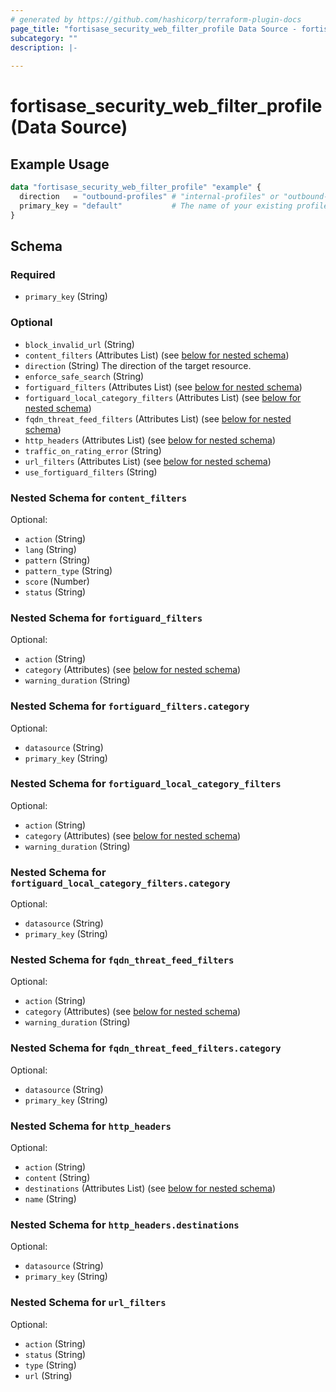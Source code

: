 ```yaml
---
# generated by https://github.com/hashicorp/terraform-plugin-docs
page_title: "fortisase_security_web_filter_profile Data Source - fortisase"
subcategory: ""
description: |-
  
---
```


# fortisase_security_web_filter_profile (Data Source)



## Example Usage

```terraform
data "fortisase_security_web_filter_profile" "example" {
  direction   = "outbound-profiles" # "internal-profiles" or "outbound-profiles"
  primary_key = "default"           # The name of your existing profile group
}
```

<!-- schema generated by tfplugindocs -->
## Schema

### Required

- `primary_key` (String)

### Optional

- `block_invalid_url` (String)
- `content_filters` (Attributes List) (see [below for nested schema](#nestedatt--content_filters))
- `direction` (String) The direction of the target resource.
- `enforce_safe_search` (String)
- `fortiguard_filters` (Attributes List) (see [below for nested schema](#nestedatt--fortiguard_filters))
- `fortiguard_local_category_filters` (Attributes List) (see [below for nested schema](#nestedatt--fortiguard_local_category_filters))
- `fqdn_threat_feed_filters` (Attributes List) (see [below for nested schema](#nestedatt--fqdn_threat_feed_filters))
- `http_headers` (Attributes List) (see [below for nested schema](#nestedatt--http_headers))
- `traffic_on_rating_error` (String)
- `url_filters` (Attributes List) (see [below for nested schema](#nestedatt--url_filters))
- `use_fortiguard_filters` (String)

<a id="nestedatt--content_filters"></a>
### Nested Schema for `content_filters`

Optional:

- `action` (String)
- `lang` (String)
- `pattern` (String)
- `pattern_type` (String)
- `score` (Number)
- `status` (String)


<a id="nestedatt--fortiguard_filters"></a>
### Nested Schema for `fortiguard_filters`

Optional:

- `action` (String)
- `category` (Attributes) (see [below for nested schema](#nestedatt--fortiguard_filters--category))
- `warning_duration` (String)

<a id="nestedatt--fortiguard_filters--category"></a>
### Nested Schema for `fortiguard_filters.category`

Optional:

- `datasource` (String)
- `primary_key` (String)



<a id="nestedatt--fortiguard_local_category_filters"></a>
### Nested Schema for `fortiguard_local_category_filters`

Optional:

- `action` (String)
- `category` (Attributes) (see [below for nested schema](#nestedatt--fortiguard_local_category_filters--category))
- `warning_duration` (String)

<a id="nestedatt--fortiguard_local_category_filters--category"></a>
### Nested Schema for `fortiguard_local_category_filters.category`

Optional:

- `datasource` (String)
- `primary_key` (String)



<a id="nestedatt--fqdn_threat_feed_filters"></a>
### Nested Schema for `fqdn_threat_feed_filters`

Optional:

- `action` (String)
- `category` (Attributes) (see [below for nested schema](#nestedatt--fqdn_threat_feed_filters--category))
- `warning_duration` (String)

<a id="nestedatt--fqdn_threat_feed_filters--category"></a>
### Nested Schema for `fqdn_threat_feed_filters.category`

Optional:

- `datasource` (String)
- `primary_key` (String)



<a id="nestedatt--http_headers"></a>
### Nested Schema for `http_headers`

Optional:

- `action` (String)
- `content` (String)
- `destinations` (Attributes List) (see [below for nested schema](#nestedatt--http_headers--destinations))
- `name` (String)

<a id="nestedatt--http_headers--destinations"></a>
### Nested Schema for `http_headers.destinations`

Optional:

- `datasource` (String)
- `primary_key` (String)



<a id="nestedatt--url_filters"></a>
### Nested Schema for `url_filters`

Optional:

- `action` (String)
- `status` (String)
- `type` (String)
- `url` (String)
